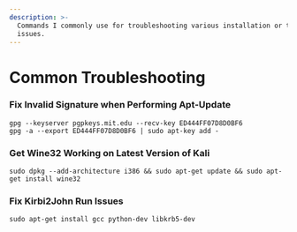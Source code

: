 ```yaml
---
description: >-
  Commands I commonly use for troubleshooting various installation or tool
  issues.
---
```


# Common Troubleshooting

### Fix Invalid Signature when Performing Apt-Update

`gpg --keyserver pgpkeys.mit.edu --recv-key ED444FF07D8D0BF6`\
`gpg -a --export ED444FF07D8D0BF6 | sudo apt-key add -`

### Get Wine32 Working on Latest Version of Kali

`sudo dpkg --add-architecture i386 && sudo apt-get update && sudo apt-get install wine32`

### Fix Kirbi2John Run Issues

`sudo apt-get install gcc python-dev libkrb5-dev`
